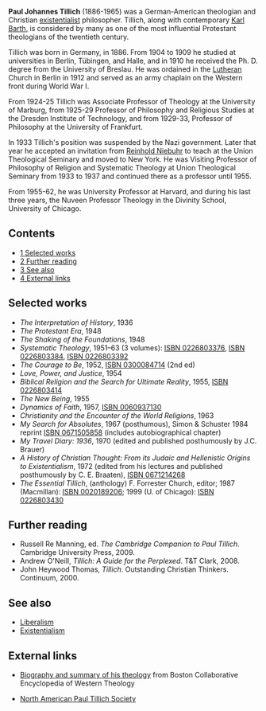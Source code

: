 **Paul Johannes Tillich** (1886-1965) was a German-American
theologian and Christian
[existentialist](Existentialism "Existentialism") philosopher.
Tillich, along with contemporary
[Karl Barth](Karl_Barth "Karl Barth"), is considered by many as one
of the most influential Protestant theologians of the twentieth
century.

Tillich was born in Germany, in 1886. From 1904 to 1909 he studied
at universities in Berlin, Tübingen, and Halle, and in 1910 he
received the Ph. D. degree from the University of Breslau. He was
ordained in the [Lutheran](Lutheran "Lutheran") Church in Berlin in
1912 and served as an army chaplain on the Western front during
World War I.

From 1924-25 Tillich was Associate Professor of Theology at the
University of Marburg, from 1925-29 Professor of Philosophy and
Religious Studies at the Dresden Institute of Technology, and from
1929-33, Professor of Philosophy at the University of Frankfurt.

In 1933 Tillich's position was suspended by the Nazi government.
Later that year he accepted an invitation from
[Reinhold Niebuhr](Reinhold_Niebuhr "Reinhold Niebuhr") to teach at
the Union Theological Seminary and moved to New York. He was
Visiting Professor of Philosophy of Religion and Systematic
Theology at Union Theological Seminary from 1933 to 1937 and
continued there as a professor until 1955.

From 1955-62, he was University Professor at Harvard, and during
his last three years, the Nuveen Professor Theology in the Divinity
School, University of Chicago.

## Contents

-   [1 Selected works](#Selected_works)
-   [2 Further reading](#Further_reading)
-   [3 See also](#See_also)
-   [4 External links](#External_links)

## Selected works

-   *The Interpretation of History*, 1936
-   *The Protestant Era*, 1948
-   *The Shaking of the Foundations*, 1948
-   *Systematic Theology*, 1951–63 (3 volumes):
    [ISBN 0226803376](http://www.theopedia.com/Special:BookSources/0226803376),
    [ISBN 0226803384](http://www.theopedia.com/Special:BookSources/0226803384),
    [ISBN 0226803392](http://www.theopedia.com/Special:BookSources/0226803392)
-   *The Courage to Be*, 1952,
    [ISBN 0300084714](http://www.theopedia.com/Special:BookSources/0300084714)
    (2nd ed)
-   *Love, Power, and Justice*, 1954
-   *Biblical Religion and the Search for Ultimate Reality*, 1955,
    [ISBN 0226803414](http://www.theopedia.com/Special:BookSources/0226803414)
-   *The New Being*, 1955
-   *Dynamics of Faith*, 1957,
    [ISBN 0060937130](http://www.theopedia.com/Special:BookSources/0060937130)
-   *Christianity and the Encounter of the World Religions*, 1963
-   *My Search for Absolutes*, 1967 (posthumous), Simon & Schuster
    1984 reprint
    [ISBN 0671505858](http://www.theopedia.com/Special:BookSources/0671505858)
    (includes autobiographical chapter)
-   *My Travel Diary: 1936*, 1970 (edited and published
    posthumously by J.C. Brauer)
-   *A History of Christian Thought: From its Judaic and Hellenistic Origins to Existentialism*,
    1972 (edited from his lectures and published posthumously by C. E.
    Braaten),
    [ISBN 0671214268](http://www.theopedia.com/Special:BookSources/0671214268)
-   *The Essential Tillich*, (anthology) F. Forrester Church,
    editor; 1987 (Macmillan):
    [ISBN 0020189206](http://www.theopedia.com/Special:BookSources/0020189206);
    1999 (U. of Chicago):
    [ISBN 0226803430](http://www.theopedia.com/Special:BookSources/0226803430)

## Further reading

-   Russell Re Manning, ed.
    *The Cambridge Companion to Paul Tillich*. Cambridge University
    Press, 2009.
-   Andrew O'Neill, *Tillich: A Guide for the Perplexed*. T&T
    Clark, 2008.
-   John Heywood Thomas, *Tillich*. Outstanding Christian Thinkers.
    Continuum, 2000.

## See also

-   [Liberalism](Liberalism "Liberalism")
-   [Existentialism](Existentialism "Existentialism")

## External links

-   [Biography and summary of his theology](http://people.bu.edu/wwildman/WeirdWildWeb/courses/mwt/dictionary/mwt_themes_755_tillich.htm)
    from Boston Collaborative Encyclopedia of Western Theology

-   [North American Paul Tillich Society](http://www.napts.org/)




